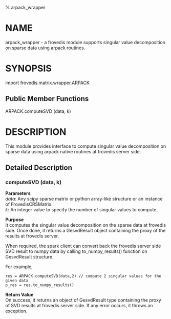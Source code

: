 % arpack_wrapper

# NAME
arpack_wrapper - a frovedis module supports singular value decomposition on 
sparse data using arpack routines. 

# SYNOPSIS

import frovedis.matrix.wrapper.ARPACK    

## Public Member Functions
ARPACK.computeSVD (data, k)    

# DESCRIPTION
This module provides interface to compute singular value decomposition 
on sparse data using arpack native routines at frovedis server side. 

## Detailed Description 
### computeSVD (data, k)
__Parameters__  
_data_: Any scipy sparse matrix or python array-like structure or an 
instance of FrovedisCRSMatrix.     
_k_: An integer value to specify the number of singular values to compute.   

__Purpose__    
It computes the singular value decomposition on the sparse data at 
frovedis side. Once done, it returns a GesvdResult object containing the 
proxy of the results at frovedis server. 

When required, the spark client can convert back the frovedis server side SVD 
result to numpy data by calling to_numpy_results() function on GesvdResult 
structure. 

For example,

    res = ARPACK.computeSVD(data,2) // compute 2 singular values for the given data
    p_res = res.to_numpy_results() 
    
__Return Value__   
On success, it returns an object of GesvdResult type containing the proxy of 
SVD results at frovedis server side. If any error occurs, it throws an exception.   
